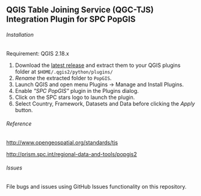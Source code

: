 ## QGIS Table Joining Service (QGC-TJS) Integration Plugin for SPC PopGIS

###### Installation
Requirement: QGIS 2.18.x 

1. Download the [latest release](https://github.com/sopac/popgis-plugin/releases) and extract them to your QGIS plugins folder at `$HOME/.qgis2/python/plugins/`
2. *Rename* the extracted folder to `PopGIS`.
3. Launch QGIS and open menu Plugins -> Manage and Install Plugins.
4. Enable *"SPC PopGIS"* plugin in the Plugins dialog.
5. Click on the SPC stars logo to launch the plugin.
6. Select Country, Framework, Datasets and Data before clicking the *Apply* button.

###### Reference
http://www.opengeospatial.org/standards/tjs

http://prism.spc.int/regional-data-and-tools/popgis2

###### Issues
File bugs and issues using GitHub Issues functionality on this repository.






